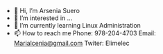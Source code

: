 - 👋 Hi, I’m Arsenia Suero
- 👀 I’m interested in ...
- 🌱 I’m currently learning Linux Administration
- 📫 How to reach me 
   Phone: 978-204-4703
   Email: Marialcenia@gmail.com
   Twiter: Elimelec

<!---
elimelec19/elimelec19 is a ✨ special ✨ repository because its `README.md` (this file) appears on your GitHub profile.
You can click the Preview link to take a look at your changes.
--->
